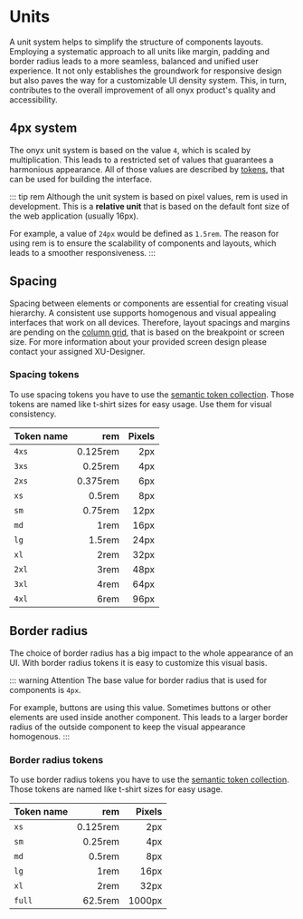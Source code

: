 # Units

A unit system helps to simplify the structure of components layouts. Employing a systematic approach to all units like margin, padding and border radius leads to a more seamless, balanced and unified user experience. It not only establishes the groundwork for responsive design but also paves the way for a customizable UI density system. This, in turn, contributes to the overall improvement of all onyx product's quality and accessibility.

## 4px system

The onyx unit system is based on the value `4`, which is scaled by multiplication. This leads to a restricted set of values that guarantees a harmonious appearance. All of those values are described by [tokens](/tokens/introduction), that can be used for building the interface.

::: tip rem
Although the unit system is based on pixel values, rem is used in development.
This is a **relative unit** that is based on the default font size of the web application (usually 16px).

For example, a value of `24px` would be defined as `1.5rem`.
The reason for using rem is to ensure the scalability of components and layouts, which leads to a smoother responsiveness.
:::

## Spacing

Spacing between elements or components are essential for creating visual hierarchy. A consistent use supports homogenous and visual appealing interfaces that work on all devices. Therefore, layout spacings and margins are pending on the [column grid](/basics/breakpoints-grid), that is based on the breakpoint or screen size.
For more information about your provided screen design please contact your assigned XU-Designer.

### Spacing tokens

To use spacing tokens you have to use the [semantic token collection](/tokens/spacings).
Those tokens are named like t-shirt sizes for easy usage. Use them for visual consistency.

| Token name |      rem | Pixels |
| ---------- | -------: | -----: |
| `4xs`      | 0.125rem |    2px |
| `3xs`      |  0.25rem |    4px |
| `2xs`      | 0.375rem |    6px |
| `xs`       |   0.5rem |    8px |
| `sm`       |  0.75rem |   12px |
| `md`       |     1rem |   16px |
| `lg`       |   1.5rem |   24px |
| `xl`       |     2rem |   32px |
| `2xl`      |     3rem |   48px |
| `3xl`      |     4rem |   64px |
| `4xl`      |     6rem |   96px |

## Border radius

The choice of border radius has a big impact to the whole appearance of an UI. With border radius tokens it is easy to customize this visual basis.

::: warning Attention
The base value for border radius that is used for components is `4px`.

For example, buttons are using this value. Sometimes buttons or other elements are used inside another component. This leads to a larger border radius of the outside component to keep the visual appearance homogenous.
:::

### Border radius tokens

To use border radius tokens you have to use the [semantic token collection](/tokens/borders).
Those tokens are named like t-shirt sizes for easy usage.

| Token name |      rem | Pixels |
| ---------- | -------: | -----: |
| `xs`       | 0.125rem |    2px |
| `sm`       |  0.25rem |    4px |
| `md`       |   0.5rem |    8px |
| `lg`       |     1rem |   16px |
| `xl`       |     2rem |   32px |
| `full`     |  62.5rem | 1000px |
